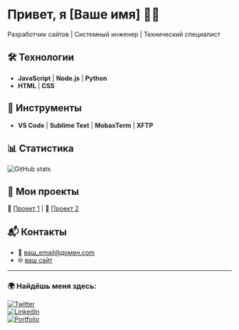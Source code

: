 # Привет, я [Ваше имя] 👨‍💻

Разработчик сайтов | Системный инженер | Технический специалист

## 🛠 Технологии

- **JavaScript** | **Node.js** | **Python**
- **HTML** | **CSS**

## 🔧 Инструменты

- **VS Code** | **Sublime Text** | **MobaxTerm** | **XFTP**

## 📊 Статистика

![GitHub stats](https://github-readme-stats.vercel.app/api?username=ваш_ник&show_icons=true&hide_title=true&count_private=true&hide=prs&theme=radical)

## 🚀 Мои проекты

🔗 [Проект 1](ссылка) | 🔗 [Проект 2](ссылка)

## 📬 Контакты

- 📧 [ваш_email@домен.com](mailto:ваш_email@домен.com)
- 🌐 [ваш сайт](ссылка)

---

### 🌍 Найдёшь меня здесь:

[![Twitter](https://img.shields.io/badge/-@Ваш_Twitter-1DA1F2?style=flat&logo=twitter&logoColor=white)](https://twitter.com/Ваш_Twitter)  
[![LinkedIn](https://img.shields.io/badge/-Ваш_профиль-0077B5?style=flat&logo=linkedin&logoColor=white)](https://www.linkedin.com/in/Ваш_профиль)  
[![Portfolio](https://img.shields.io/badge/-Мой_сайт-FF6347?style=flat&logo=html5&logoColor=white)](https://ваш_сайт)

